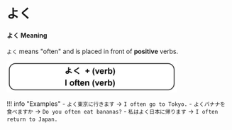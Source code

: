 # よく

#### よく Meaning

`よく` means "often" and is placed in front of __positive__ verbs.

![よく + Verb](../../assets/images/よく.png)

!!! info "Examples"
    - `よく東京に行きます` → `I often go to Tokyo.`
    - `よくバナナを食べますか` → `Do you often eat bananas?`
    - `私はよく日本に帰ります` → `I often return to Japan.`